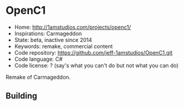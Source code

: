 # OpenC1

- Home: http://1amstudios.com/projects/openc1/
- Inspirations: Carmageddon
- State: beta, inactive since 2014
- Keywords: remake, commercial content
- Code repository: https://github.com/jeff-1amstudios/OpenC1.git
- Code language: C#
- Code license: ? (say's what you can't do but not what you can do)

Remake of Carmageddon.

## Building
